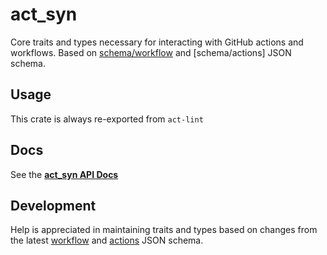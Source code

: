 # act_syn

Core traits and types necessary for interacting with GitHub actions and workflows.
Based on [schema/workflow] and [schema/actions] JSON schema.

## Usage

This crate is always re-exported from `act-lint`

## Docs

See the **[act_syn API Docs](https://docs.rs/act_syn/)**

## Development

Help is appreciated in maintaining traits and types based on changes from the latest [workflow] and [actions] JSON
schema.

[schema/workflow]: ./schema/github-workflow.json

[schema/action]: ./schema/github-action.json

[workflow]: https://json.schemastore.org/github-workflow.json

[actions]: https://json.schemastore.org/github-action.json
